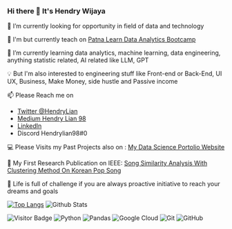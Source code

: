 ### Hi there 👋 It's Hendry Wijaya

🔭 I’m currently looking for opportunity in field of data and technology 

💼 I'm but currently teach on [Patna Learn Data Analytics Bootcamp](https://rahadianrizki.com/private-bootcamp)

🌱 I’m currently learning data analytics, machine learning, data engineering, anything statistic related, AI related like LLM, GPT

💡  But I'm also interested to engineering stuff like Front-end or Back-End, UI UX, Business, Make Money, side hustle and Passive income

📫 Please Reach me on
  - [Twitter @HendryLian](https://twitter.com/HendryLian)
  - [Medium Hendry Lian 98](https://hendrylian98.medium.com/)
  - [LinkedIn](https://www.linkedin.com/in/hendrylian)
  - Discord Hendrylian98#0

💻 Please Visits my Past Projects also on : [My Data Science Portolio Website](https://www.datascienceportfol.io/hendrylian98)

🔎 My First Research Publication on IEEE: [Song Similarity Analysis With Clustering Method On Korean Pop Song](https://ieeexplore.ieee.org/document/9617204)

🤦 Life is full of challenge if you are always proactive initiative to reach your dreams and goals
<!--
**hendrywijaya98/hendrywijaya98** is a ✨ _special_ ✨ repository because its `README.md` (this file) appears on your GitHub profile.

Here are some ideas to get you started:

- 🔭 I’m currently looking for opportunity in field of data and technology
- 🌱 I’m currently learning data analytics, machine learning
- 👯 I’m looking to collaborate on ...
- 🤔 I’m looking for help with ...
- 💬 Ask me about ...
- 📫 Please Reach me on
  - [Twitter @HendryLian](https://twitter.com/HendryLian)
  - [Medium Hendry Lian 98](https://hendrylian98.medium.com/)
  - [LinkedIn](https://www.linkedin.com/in/hendrylian) 
- 😄 Pronouns: ...
- ⚡ Fun fact: ...
-->
[![Top Langs](https://github-readme-stats.vercel.app/api/top-langs/?username=hendrywijaya98)](https://github.com/anuraghazra/github-readme-stats)
![Github Stats](https://github-readme-stats.vercel.app/api?username=hendrywijaya98&show_icons=true)

![Visitor Badge](https://visitor-badge.laobi.icu/badge?page_id=hendrywijaya98.hendrywijaya98) 
![Python](https://img.shields.io/badge/-Python-yellow?style=flat-square&logo=Python)
![Pandas](https://img.shields.io/badge/-Pandas-purple?style=flat-square&logo=Pandas)
![Google Cloud](https://img.shields.io/badge/Google%20Cloud-black?style=flat-square&logo=google-cloud)
![Git](https://img.shields.io/badge/-Git-black?style=flat-square&logo=git)
![GitHub](https://img.shields.io/badge/-GitHub-181717?style=flat-square&logo=github)
